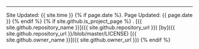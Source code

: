 ---

Site Updated: {{ site.time }} {% if page.date %}. Page Updated: {{ page.date }} {% endif %} {% if site.github.is_project_page %}
. 
[{{ site.github.repository_name }}]({{ site.github.repository_url }})
[by]({{ site.github.repository_url }}/blob/master/LICENSE)
[{{ site.github.owner_name }}]({{ site.github.owner_url }})
{% endif %}
